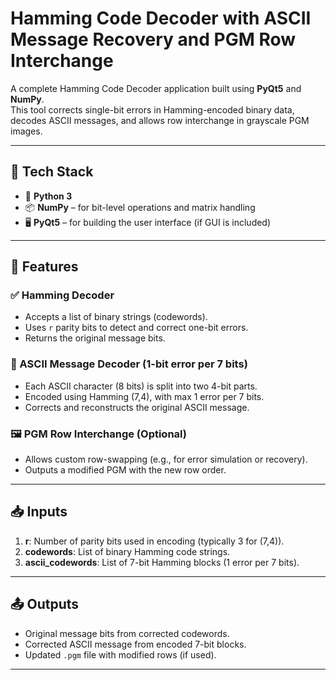 # Hamming Code Decoder with ASCII Message Recovery and PGM Row Interchange

A complete Hamming Code Decoder application built using **PyQt5** and **NumPy**.  
This tool corrects single-bit errors in Hamming-encoded binary data, decodes ASCII messages, and allows row interchange in grayscale PGM images.

---

## 🚀 Tech Stack

- 🐍 **Python 3**
- 📦 **NumPy** – for bit-level operations and matrix handling
- 🖥️ **PyQt5** – for building the user interface (if GUI is included)

---

## 🔧 Features

### ✅ Hamming Decoder
- Accepts a list of binary strings (codewords).
- Uses `r` parity bits to detect and correct one-bit errors.
- Returns the original message bits.

### 🔡 ASCII Message Decoder (1-bit error per 7 bits)
- Each ASCII character (8 bits) is split into two 4-bit parts.
- Encoded using Hamming (7,4), with max 1 error per 7 bits.
- Corrects and reconstructs the original ASCII message.

### 🖼️ PGM Row Interchange (Optional)
- Allows custom row-swapping (e.g., for error simulation or recovery).
- Outputs a modified PGM with the new row order.

---

## 📥 Inputs

1. **r**: Number of parity bits used in encoding (typically 3 for (7,4)).
2. **codewords**: List of binary Hamming code strings.
3. **ascii_codewords**: List of 7-bit Hamming blocks (1 error per 7 bits).

---

## 📤 Outputs

- Original message bits from corrected codewords.
- Corrected ASCII message from encoded 7-bit blocks.
- Updated `.pgm` file with modified rows (if used).

---
